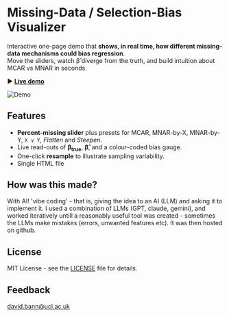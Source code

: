 # Missing-Data / Selection-Bias Visualizer
Interactive one-page demo that **shows, in real time, how different missing-data mechanisms could bias regression**.  
Move the sliders, watch β̂ diverge from the truth, and build intuition about MCAR vs MNAR in seconds.

**▶️ [Live demo](https://dbann.github.io/selection/)**

![Demo](selection_demo.gif)

## Features
- **Percent-missing slider** plus presets for MCAR, MNAR-by-X, MNAR-by-Y, `X ∨ Y`, *Flatten* and *Steepen*.
- Live read-outs of **β<sub>true</sub>**, **β̂**, and a colour-coded bias gauge.
- One-click **resample** to illustrate sampling variability.
- Single HTML file 

## How was this made?
With AI!  'vibe coding' - that is, giving the idea to an AI (LLM) and asking it to implement it. I used a combination of LLMs (GPT, claude, gemini), and worked iteratively untill a reasonably useful tool was created - sometimes the LLMs make mistakes (errors, unwanted features etc). It was then hosted on github. 

## License
MIT License - see the [LICENSE](LICENSE) file for details.

## Feedback
david.bann@ucl.ac.uk 
